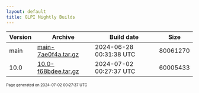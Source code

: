 ```yaml
---
layout: default
title: GLPI Nightly Builds
---
```


Version|Archive|Build date|Size
---|---|---|---
main|[main-7ae0f4a.tar.gz](main-7ae0f4a.tar.gz)|2024-06-28 00:31:38 UTC|80061270
10.0|[10.0-f68bdee.tar.gz](10.0-f68bdee.tar.gz)|2024-07-02 00:27:37 UTC|60005433

<font size="1">Page generated on 2024-07-02 00:27:37 UTC</font>
